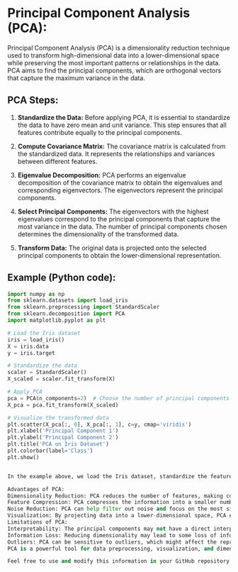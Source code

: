# Principal Component Analysis (PCA):

Principal Component Analysis (PCA) is a dimensionality reduction technique used to transform high-dimensional data into a lower-dimensional space while preserving the most important patterns or relationships in the data. PCA aims to find the principal components, which are orthogonal vectors that capture the maximum variance in the data.

## PCA Steps:

1. **Standardize the Data:**
   Before applying PCA, it is essential to standardize the data to have zero mean and unit variance. This step ensures that all features contribute equally to the principal components.

2. **Compute Covariance Matrix:**
   The covariance matrix is calculated from the standardized data. It represents the relationships and variances between different features.

3. **Eigenvalue Decomposition:**
   PCA performs an eigenvalue decomposition of the covariance matrix to obtain the eigenvalues and corresponding eigenvectors. The eigenvectors represent the principal components.

4. **Select Principal Components:**
   The eigenvectors with the highest eigenvalues correspond to the principal components that capture the most variance in the data. The number of principal components chosen determines the dimensionality of the transformed data.

5. **Transform Data:**
   The original data is projected onto the selected principal components to obtain the lower-dimensional representation.

## Example (Python code):

```python
import numpy as np
from sklearn.datasets import load_iris
from sklearn.preprocessing import StandardScaler
from sklearn.decomposition import PCA
import matplotlib.pyplot as plt

# Load the Iris dataset
iris = load_iris()
X = iris.data
y = iris.target

# Standardize the data
scaler = StandardScaler()
X_scaled = scaler.fit_transform(X)

# Apply PCA
pca = PCA(n_components=2)  # Choose the number of principal components (2 in this case)
X_pca = pca.fit_transform(X_scaled)

# Visualize the transformed data
plt.scatter(X_pca[:, 0], X_pca[:, 1], c=y, cmap='viridis')
plt.xlabel('Principal Component 1')
plt.ylabel('Principal Component 2')
plt.title('PCA on Iris Dataset')
plt.colorbar(label='Class')
plt.show()


In the example above, we load the Iris dataset, standardize the features, apply PCA with 2 principal components, and visualize the transformed data. The scatter plot shows the data points projected onto the first two principal components.

Advantages of PCA:
Dimensionality Reduction: PCA reduces the number of features, making computations more efficient and visualization easier.
Feature Compression: PCA compresses the information into a smaller number of features, which can be useful for storage or transmission.
Noise Reduction: PCA can help filter out noise and focus on the most significant patterns in the data.
Visualization: By projecting data into a lower-dimensional space, PCA enables visualization of high-dimensional data.
Limitations of PCA:
Interpretability: The principal components may not have a direct interpretation in the original feature space.
Information Loss: Reducing dimensionality may lead to some loss of information.
Outliers: PCA can be sensitive to outliers, which might affect the representation of the principal components.
PCA is a powerful tool for data preprocessing, visualization, and dimensionality reduction. It is widely used in various fields, such as image processing, genetics, finance, and more.

Feel free to use and modify this information in your GitHub repository to provide an overview of Principal Component Analysis (PCA). 
